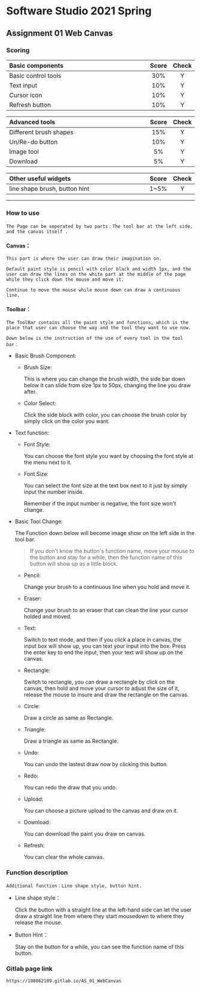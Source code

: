# Software Studio 2021 Spring
## Assignment 01 Web Canvas


### Scoring

| **Basic components**                             | **Score** | **Check** |
| :----------------------------------------------- | :-------: | :-------: |
| Basic control tools                              | 30%       | Y         |
| Text input                                       | 10%       | Y         |
| Cursor icon                                      | 10%       | Y         |
| Refresh button                                   | 10%       | Y         |

| **Advanced tools**                               | **Score** | **Check** |
| :----------------------------------------------- | :-------: | :-------: |
| Different brush shapes                           | 15%       | Y         |
| Un/Re-do button                                  | 10%       | Y         |
| Image tool                                       | 5%        | Y         |
| Download                                         | 5%        | Y         |

| **Other useful widgets**                         | **Score** | **Check** |
| :----------------------------------------------- | :-------: | :-------: |
| line shape brush, button hint                    | 1~5%      | Y         |


---

### How to use 

    The Page can be seperated by two parts：The tool bar at the left side, and the canvas itself .

#### Canvas：

    This part is where the user can draw their imagination on.

    Default paint style is pencil with color black and width 1px, and the user can draw the lines on the white part at the middle of the page while they click down the mouse and move it.

    Continue to move the mouse while mouse down can draw a continuous line.

#### Toolbar：
    
    The ToolBar contains all the paint style and functions, which is the place that user can choose the way and the tool they want to use now.

    Down below is the instruction of the use of every tool in the tool bar：

+ Basic Brush Component:

    + Brush Size:

        This is where you can change the brush width, the side bar down below it can slide from size 1px to 50px, changing the line you draw after.

    + Color Select:

        Click the side block with color, you can choose the brush color by simply click on the color you want.

+ Text function:

    + Font Style:
    
        You can choose the font style you want by choosing the font style at the menu next to it.

    + Font Size:

        You can select the font size at the text box next to it just by simply input the number inside.

        Remember if the input number is negative, the font size won't change.

+ Basic Tool Change:

    The Function down below will become image show on the left side in the tool bar.

    > If you don't know the button's function name, move your mouse to the button and stay for a while, then the function name of this button will show up as a little block.

    + Pencil:

        Change your brush to a continuous line when you hold and move it.

    + Eraser:

        Change your brush to an eraser that can clean the line your cursor holded and moved.

    + Text:

        Switch to text mode, and then if you click a place in canvas, the input box will show up, you can text your input into the box. Press the enter key to end the input, then your text will show up on the canvas.

    + Rectangle:

        Switch to rectangle, you can draw a rectangle by click on the canvas, then hold and move your cursor to adjust the size of it, release the mouse to insure and draw the rectangle on the canvas.

    + Circle:

        Draw a circle as same as Rectangle.

    + Triangle:

        Draw a triangle as same as Rectangle.

    + Undo:

        You can undo the lastest draw now by clicking this button.

    + Redo:

        You can redo the draw that you undo.

    + Upload:

        You can choose a picture upload to the canvas and draw on it.

    + Download:

        You can download the paint you draw on canvas.

    + Refresh:

        You can clear the whole canvas.

### Function description

    Additional function：Line shape style, button hint.

+ Line shape style：

    Click the button with a straight line at the left-hand side can let the user draw a straight line from where they start mousedown to where they release the mouse.

+ Button Hint：

    Stay on the button for a while, you can see the function name of this button.

### Gitlab page link

    https://108062109.gitlab.io/AS_01_WebCanvas

<style>
table th{
    width: 100%;
}
</style>